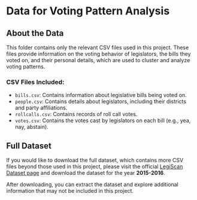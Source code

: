 # Data for Voting Pattern Analysis

## About the Data
This folder contains only the relevant CSV files used in this project. These files provide information on the voting behavior of legislators, the bills they voted on, and their personal details, which are used to cluster and analyze voting patterns.

### CSV Files Included:
- `bills.csv`: Contains information about legislative bills being voted on.
- `people.csv`: Contains details about legislators, including their districts and party affiliations.
- `rollcalls.csv`: Contains records of roll call votes.
- `votes.csv`: Contains the votes cast by legislators on each bill (e.g., yea, nay, abstain).

## Full Dataset
If you would like to download the full dataset, which contains more CSV files beyond those used in this project, please visit the official [LegiScan Dataset page](https://legiscan.com/US/datasets) and download the dataset for the year **2015-2016**.

After downloading, you can extract the dataset and explore additional information that may not be included in this project.

